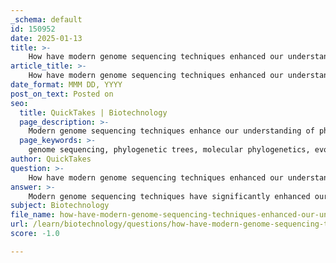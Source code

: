 ```yaml
---
_schema: default
id: 150952
date: 2025-01-13
title: >-
    How have modern genome sequencing techniques enhanced our understanding of phylogenetic trees?
article_title: >-
    How have modern genome sequencing techniques enhanced our understanding of phylogenetic trees?
date_format: MMM DD, YYYY
post_on_text: Posted on
seo:
  title: QuickTakes | Biotechnology
  page_description: >-
    Modern genome sequencing techniques enhance our understanding of phylogenetic trees through increased data volume, molecular methods, improved accuracy, advanced analytical techniques, and integration of various data types, leading to revised taxonomies and deeper insights into evolutionary relationships.
  page_keywords: >-
    genome sequencing, phylogenetic trees, molecular phylogenetics, evolutionary relationships, high-throughput sequencing, genetic data, taxonomic revisions, DNA analysis, biodiversity conservation, analytical methods
author: QuickTakes
question: >-
    How have modern genome sequencing techniques enhanced our understanding of phylogenetic trees?
answer: >-
    Modern genome sequencing techniques have significantly enhanced our understanding of phylogenetic trees in several key ways:\n\n1. **Increased Data Volume**: The advent of high-throughput sequencing technologies has allowed researchers to generate vast amounts of genetic data rapidly and cost-effectively. This abundance of data enables more comprehensive comparisons across a wide range of organisms, leading to more accurate phylogenetic trees. For instance, entire genomes can now be compared rather than relying on a limited number of genes or morphological traits.\n\n2. **Molecular Techniques**: Molecular phylogenetics has revolutionized taxonomy by providing tools for analyzing genetic material. This shift from traditional morphological classification to molecular data allows for a more precise understanding of evolutionary relationships. The use of DNA, RNA, and protein sequences has become standard practice, with DNA sequences being the most commonly used for constructing phylogenetic trees.\n\n3. **Improved Accuracy**: The use of nucleotide sequence data offers a greater number of potential characters for comparison, which enhances the accuracy of phylogenetic analyses. Molecular data can model patterns of nucleotide substitution more effectively than morphological data, which can be influenced by convergent evolution and other factors.\n\n4. **Advanced Analytical Methods**: The development of sophisticated software packages and analytical methods has made it easier to construct phylogenetic trees from complex datasets. Tools like MEGA (Molecular Evolutionary Genetics Analysis) allow researchers to select appropriate substitution models and apply various phylogenetic methods, such as maximum likelihood, to derive more reliable trees.\n\n5. **Integration of Data Types**: Modern sequencing techniques facilitate the integration of various data types, including biochemical, morphological, and genetic information. This holistic approach provides a more nuanced understanding of evolutionary relationships and can reveal insights that were previously obscured by focusing solely on morphological traits.\n\n6. **Taxonomic Revisions**: The insights gained from molecular phylogenetics have led to revisions in the Linnaean classification of species, as genetic relationships often differ from traditional classifications based on morphology. This has implications for biodiversity conservation and understanding ecological interactions.\n\nIn summary, modern genome sequencing techniques have transformed phylogenetic analysis by providing extensive genetic data, improving accuracy through molecular methods, and enabling the use of advanced analytical tools. These advancements have deepened our understanding of evolutionary relationships among organisms, making phylogenetic trees more reflective of the true biological diversity of life.
subject: Biotechnology
file_name: how-have-modern-genome-sequencing-techniques-enhanced-our-understanding-of-phylogenetic-trees.md
url: /learn/biotechnology/questions/how-have-modern-genome-sequencing-techniques-enhanced-our-understanding-of-phylogenetic-trees
score: -1.0

---
```


&nbsp;